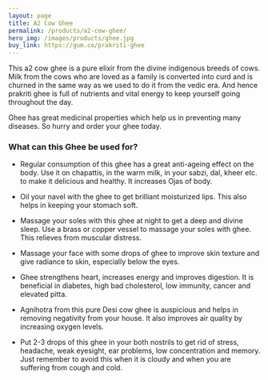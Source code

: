 ```yaml
---
layout: page
title: A2 Cow Ghee
permalink: /products/a2-cow-ghee/
hero_img: /images/products/ghee.jpg
buy_link: https://gum.co/prakriti-ghee
---
```


This a2 cow ghee is a pure elixir from the divine indigenous breeds of cows. Milk from the cows who are loved as a family is converted into curd and is churned in the same way as we used to do it from the vedic era. And hence prakriti ghee is full of nutrients and vital energy to keep yourself going throughout the day.

Ghee has great medicinal properties which help us in preventing many diseases. So hurry and order your ghee today.

### What can this Ghee be used for?

- Regular consumption of this ghee has a great anti-ageing effect on the body. Use it on chapattis, in the warm milk, in your sabzi, dal, kheer etc. to make it delicious and healthy. It increases Ojas of body.

- Oil your navel with the ghee to get brilliant moisturized lips. This also helps in keeping your stomach soft.

- Massage your soles with this ghee at night to get a deep and divine sleep. Use a brass or copper vessel to massage your soles with ghee. This relieves from muscular distress.

- Massage your face with some drops of ghee to improve skin texture and give radiance to skin, especially below the eyes.

- Ghee strengthens heart, increases energy and improves digestion. It is beneficial in diabetes, high bad cholesterol, low immunity, cancer and elevated pitta.

- Agnihotra from this pure Desi cow ghee is auspicious and helps in removing negativity from your house. It also improves air quality by increasing oxygen levels.

- Put 2-3 drops of this ghee in your both nostrils to get rid of stress, headache, weak eyesight, ear problems, low concentration and memory. Just remember to avoid this when it is cloudy and when you are suffering from cough and cold.

